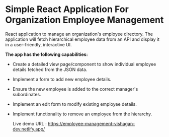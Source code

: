 # Simple React Application For Organization Employee Management

React application to manage an organization's employee directory. The application will fetch hierarchical employee data from an API and display it in a user-friendly, interactive UI.

**The app has the following capabilities:**

- Create a detailed view page/component to show individual employee details fetched from the JSON data.
- Implement a form to add new employee details.
- Ensure the new employee is added to the correct manager's subordinates.
- Implement an edit form to modify existing employee details.
- Implement functionality to remove an employee from the hierarchy.

  Live demo URL : https://employee-management-vishagan-dev.netlify.app/
